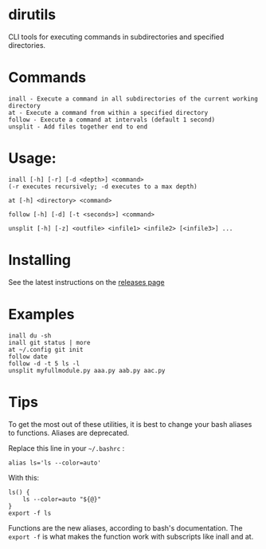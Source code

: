 # dirutils
CLI tools for executing commands in subdirectories and specified directories.

# Commands
    inall - Execute a command in all subdirectories of the current working directory
    at - Execute a command from within a specified directory
    follow - Execute a command at intervals (default 1 second)
    unsplit - Add files together end to end

# Usage:
    inall [-h] [-r] [-d <depth>] <command>
    (-r executes recursively; -d executes to a max depth)
    
    at [-h] <directory> <command>

    follow [-h] [-d] [-t <seconds>] <command>

    unsplit [-h] [-z] <outfile> <infile1> <infile2> [<infile3>] ...

# Installing
See the latest instructions on the [releases page](https://github.com/dogoncouch/dirutils/releases)

# Examples
    inall du -sh
    inall git status | more
    at ~/.config git init
    follow date
    follow -d -t 5 ls -l
    unsplit myfullmodule.py aaa.py aab.py aac.py

# Tips
To get the most out of these utilities, it is best to change your bash aliases to functions. Aliases are deprecated.

Replace this line in your `` ~/.bashrc `` :
    
    alias ls='ls --color=auto'

With this:
    
    ls() {
        ls --color=auto "${@}"
    }
    export -f ls

Functions are the new aliases, according to bash's documentation. The `` export -f `` is what makes the function work with subscripts like inall and at.
